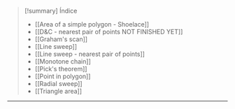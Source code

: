 > [!summary] Índice
> - [[Area of ​​a simple polygon - Shoelace]]
> - [[D&C - nearest pair of points NOT FINISHED YET]]
> - [[Graham's scan]]
> - [[Line sweep]]
> - [[Line sweep - nearest pair of points]]
> - [[Monotone chain]]
> - [[Pick's theorem]]
> - [[Point in polygon]]
> - [[Radial sweep]]
> - [[Triangle area]]

---